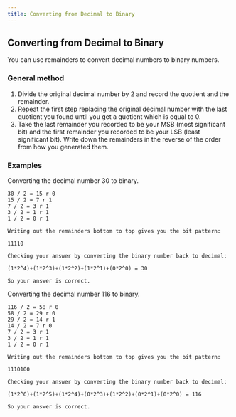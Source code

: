 ```yaml
---
title: Converting from Decimal to Binary
---
```

## Converting from Decimal to Binary

You can use remainders to convert decimal numbers to binary numbers.

### General method

1) Divide the original decimal number by 2 and record the quotient and the remainder.
2) Repeat the first step replacing the original decimal number with the last quotient you found until you get a quotient which is equal to 0.
3) Take the last remainder you recorded to be your MSB (most significant bit) and the first remainder you recorded to be your LSB (least significant bit). Write down the remainders in the reverse of the order from how you generated them.

### Examples

Converting the decimal number 30 to binary.

```text
30 / 2 = 15 r 0
15 / 2 = 7 r 1
7 / 2 = 3 r 1
3 / 2 = 1 r 1
1 / 2 = 0 r 1

Writing out the remainders bottom to top gives you the bit pattern:

11110

Checking your answer by converting the binary number back to decimal:

(1*2^4)+(1*2^3)+(1*2^2)+(1*2^1)+(0*2^0) = 30

So your answer is correct.
```

Converting the decimal number 116 to binary.

```text
116 / 2 = 58 r 0
58 / 2 = 29 r 0
29 / 2 = 14 r 1
14 / 2 = 7 r 0
7 / 2 = 3 r 1
3 / 2 = 1 r 1
1 / 2 = 0 r 1

Writing out the remainders bottom to top gives you the bit pattern:

1110100

Checking your answer by converting the binary number back to decimal:

(1*2^6)+(1*2^5)+(1*2^4)+(0*2^3)+(1*2^2)+(0*2^1)+(0*2^0) = 116

So your answer is correct.
```


